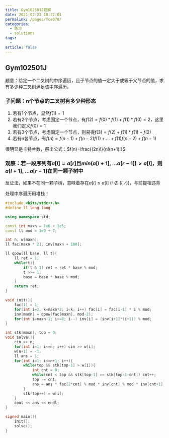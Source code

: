 ```yaml
---
title: Gym102501J题解
date: 2021-02-23 18:37:01
permalink: /pages/fce078/
categories: 
  - 练习
  - solutions
tags: 
  - 
article: false
---
```





## Gym102501J

题意：给定一个二叉树的中序遍历，且子节点的值一定大于或等于父节点的值，求有多少种二叉树满足该中序遍历。



### 子问题：n个节点的二叉树有多少种形态

1.  若有1个节点，显然$f(1)=1$
2.  若有2个节点，考虑固定一个节点，有$f(2)=f(0)*f(1)+f(1)*f(0)=2$，这里我们定义$f(0)=1$
3.  若有3个节点，考虑固定一个节点，则易得$f(3) = f(2)+f(1)*f(1)+f(2)$
4.  若有n各节点，有$f(n)=f(n-1)+f(n-2)f(1)+...+f(1)f(n-2)+f(n-1)$

很明显是卡特兰数，祭出公式：$f(n)=\frac{(2n)!}{n!(n+1)!}$



### 观察：若一段序列有$a[l]=a[r]$且$min(a[l+1],...a[r-1])>a[l]$，则$a[l+1],...a[r-1]$在同一颗子树中

反证法，如果不在同一颗子树，意味着存在$a[i]\le a[l]\ (i \notin \{l, r\})$，与前提相违背



处理中序遍历用堆栈！

```cpp
#include <bits/stdc++.h>
#define ll long long

using namespace std;

const int maxn = 1e6 + 1e5;
const ll mod = 1e9 + 7;

int n, w[maxn];
ll fac[maxn * 2], inv[maxn + 100];

ll qpow(ll base, ll t){
    ll ret = 1;
    while(t){
        if(t & 1) ret = ret * base % mod;
        t >>= 1;
        base = base * base % mod;
    }
    return ret;
}

void init(){
    fac[1] = 1;
    for(int i=2, k=maxn*2; i<k; i++) fac[i] = fac[i-1] * i % mod;
    inv[maxn] = qpow(fac[maxn], mod-2);
    for(int i=maxn-1; i>=0; i--) inv[i] = (inv[i+1]*(i+1)) % mod;
}

int stk[maxn], top = 0;
void solve(){
    cin >> n;
    for(int i=1; i<=n; i++) cin >> w[i];
    w[n+1] = -1;
    ll ans = 1;
    for(int i=1; i<=n+1; i++){
        while(top && stk[top-1] > w[i]){
            int cnt = 0;
            while(cnt < top && stk[top-1] == stk[top-1-cnt]) cnt++;
            top -= cnt;
            ans = ans * fac[2*cnt] % mod * inv[cnt] % mod * inv[cnt+1] % mod;
        }
        stk[top++] = w[i];
    }
    cout << ans << endl;
}

signed main(){
    init();
    solve();
}
```




